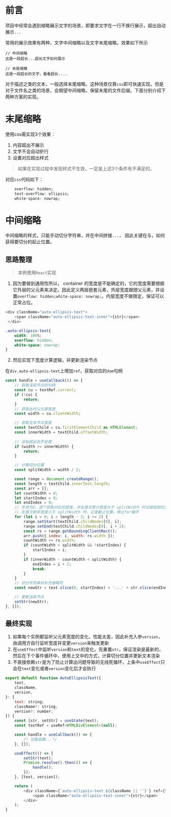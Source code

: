 # 前言
项目中经常会遇到缩略展示文字的场景，即要求文字在一行不换行展示，超出自动展示`...`

常用的展示效果有两种，文字中间缩略以及文字末尾缩略，效果如下所示
```
// 中间缩略
这是一段超长...超长文字如何展示

// 末尾缩略
这是一段超长的文字，看看超长....
```

对于描述之类的文本，一般选择末尾缩略，这种场景仅靠`css`即可快速实现。但是对于文件名之类的场景，会期望中间缩略，保留末尾的文件后缀。下面分别介绍下两种方案的实现。


# 末尾缩略

使用css需实现3个效果：

1. 内容超出不展示
2. 文字不会自动折行
3. 设置对应超出样式

> 如果在实现过程中发现样式不生效，一定是上述3个条件有不满足的。

对应`css`代码如下：
```css
    overflow: hidden;
    text-overflow: ellipsis;
    white-space: nowrap;
```

# 中间缩略

中间缩略的样式，只能手动切分字符串，并在中间拼接`...`， 因此关键在与，如何获得要切分的起止位置。

## 思路整理

> 本例使用`React`实现

1. 因为要做到通用性所以， container 的宽度是不能确定的，它的宽度需要根据它外层的父元素来决定。因此定义两层嵌套元素，外层宽度跟随父元素，并设置`overflow: hidden;white-space: nowrap;`。内层宽度不做限定，保证可以正常占位。

```js
<div className="auto-ellipsis-text">
    <span className="auto-ellipsis-text-inner">{str}</span>
 </div>
```

```css
.auto-ellipsis-text{
    width: 100%;
    overflow: hidden;
    white-space: nowrap;
}
```

2. 然后实现下宽度计算逻辑，并更新渲染节点

在`div.auto-ellipsis-text`上增加`ref`，获取对应的`dom`句柄


```js
const handle = useCallback(() => {
    // 获取渲染节点的句柄
    const cu = textRef.current;
    if (!cu) {
        return;
    }
    // 获取此时父元素宽度
    const width = cu.clientWidth;

    // 获取文本节点宽度
    const textChild = cu.firstElementChild as HTMLElement;
    const innerWidth = textChild.offsetWidth;
    
    // 没有超出则不处理
    if (width >= innerWidth) {
        return;
    }

    // 计算切分位置
    const splitWidth = width / 2;

    const range = document.createRange();
    const length = textChild.innerText.length;
    const arr = [];
    let countWidth = 0;
    let startIndex = 0;
    let endIndex = 0;
    // 步进为2，逐个获取对应的宽度，并在首次累计宽度大于 splitWidth 时记录起始位置，
    // 在首次剩余宽度小于 splitWidth 时，记录截止位置，停止for循环
    for (let i = 0; i < length - 2; i += 2) {
        range.setStart(textChild.childNodes[0], i);
        range.setEnd(textChild.childNodes[0], i + 2);
        const rs = range.getBoundingClientRect();
        arr.push({ index: i, width: rs.width });
        countWidth += rs.width;
        if (countWidth > splitWidth && !startIndex) {
            startIndex = i;
        }
        if (innerWidth - countWidth < splitWidth) {
            endIndex = i + 2;
            break;
        }
    }
    // 切分字符串并补充缩略符
    const newStr = text.slice(0, startIndex) + '...' + str.slice(endIndex);

    // 更新渲染节点
    setStr(newStr);
}, []);

```
## 最终实现

1. 如果每个实例都监听父元素宽度的变化，性能太差，因此补充入参`version`，由调用方自行监听宽度并变更`version`来触发更新
2. 在`useEffect`中监听`version`和`text`的变化，先重置`str`，保证渲染是最新的，然后在下个事件循环中，使用上文中的方式，计算切分位置并更新文本渲染
3. 不直接依赖`str`是为了防止计算出问题导致的无线死循环，上条中`useEffect`只会在`text`变化或者`version`变化后才会执行

```js
export default function AutoEllipsisText({
    text,
    className,
    version,
}: {
    text: string;
    className?: string;
    version?: number;
}) {
    const [str, setStr] = useState(text);
    const textRef = useRef<HTMLDivElement>(null);

    const handle = useCallback(() => {
        /* 功能函数...*/
    }, []);

    useEffect(() => {
        setStr(text);
        Promise.resolve().then(() => {
            handle();
        });
    }, [text, version]);

    return (
        <div className={`auto-ellipsis-text ${className || ''}`} ref={textRef}>
            <span className="auto-ellipsis-text-inner">{str}</span>
        </div>
    );
}

```